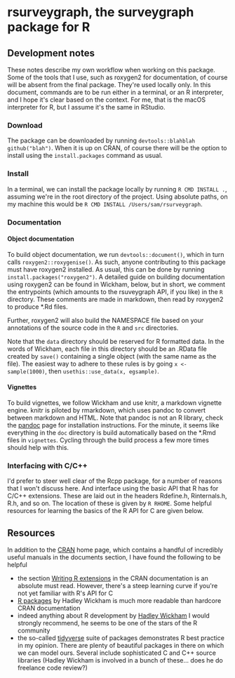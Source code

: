 # rsurveygraph, the surveygraph package for R

## Development notes

These notes describe my own workflow when working on this package. Some of 
the tools that I use, such as roxygen2 for documentation, of course will be 
absent from the final package. They're used locally only. In this document, commands are to be run either in a terminal, or an R interpreter, and I hope it's clear based on the context. For me, that is the macOS interpreter for R, but I assume it's the same in RStudio.

### Download

The package can be downloaded by running `devtools::blahblah github("blah")`. When it is up on CRAN, of course there will be the option to install using the `install.packages` command as usual.

### Install

In a terminal, we can install the package locally by running `R CMD INSTALL .`, assuming we're in the root directory of the project. Using absolute paths, on my machine this would be `R CMD INSTALL /Users/sam/rsurveygraph`.

### Documentation

#### Object documentation

To build object documentation, we run `devtools::document()`, which in turn calls `roxygen2::roxygenise()`. As such, anyone contributing to this package must have roxygen2 installed. As usual, this can be done by running `install.packages("roxygen2")`. A detailed guide on building documentation using roxygen2 can be found in Wickham, below, but in short, we comment the entrypoints (which amounts to the rsuveygraph API, if you like) in the `R` directory. These comments are made in markdown, then read by roxygen2 to produce \*.Rd files.

Further, roxygen2 will also build the NAMESPACE file based on your annotations of the source code in the `R` and `src` directories.

Note that the `data` directory should be reserved for R formatted data. In the words of Wickham, each file in this directory should be an .RData file created by `save()` containing a single object (with the same name as the file). The easiest way to adhere to these rules is by going `x <- sample(1000)`, then `usethis::use_data(x, egsample)`.

#### Vignettes

To build vignettes, we follow Wickham and use knitr, a markdown vignette engine. knitr is piloted by rmarkdown, which uses pandoc to convert between markdown and HTML. Note that pandoc is not an R library, check the [pandoc](https://pandoc.org/installing.html) page for installation instructions. For the minute, it seems like everything in the `doc` directory is build automatically based on the *.Rmd files in `vignettes`. Cycling through the build process a few more times should help with this.

### Interfacing with C/C++

I'd prefer to steer well clear of the Rcpp package, for a number of reasons that I won't discuss here. And interface using the basic API that R has for C/C++ extensions. These are laid out in the headers Rdefine.h, Rinternals.h, R.h, and so on. The location of these is given by `R RHOME`. Some helpful resources for learning the basics of the R API for C are given below. 

## Resources

In addition to the [CRAN](https://cran.r-project.org/) home page, which contains a handful of incredibly useful manuals in the documents section, I have found the following to be helpful

* the section [Writing R extensions](https://cran.r-project.org/) in the CRAN documentation is an absolute must read. However, there's a steep learning curve if you're not yet familiar with R's API for C
* [R packages](https://r-pkgs.org/) by Hadley Wickham is much more readable than hardcore CRAN documentation
* indeed anything about R development by [Hadley Wickham](https://hadley.nz/) I would strongly recommend, he seems to be one of the stars of the R community
* the so-called [tidyverse](https://github.com/tidyverse) suite of packages demonstrates R best practice in my opinion. There are plenty of beautiful packages in there on which we can model ours. Several include sophisticated C and C++ source libraries (Hadley Wickham is involved in a bunch of these... does he do freelance code review?) 


